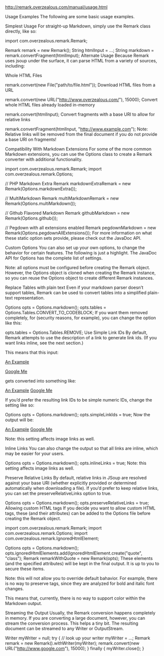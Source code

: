 http://remark.overzealous.com/manual/usage.html

Usage Examples
The following are some basic usage examples.

Simplest Usage
For straight-up Markdown, simply use the Remark class directly, like so:

import com.overzealous.remark.Remark;

Remark remark = new Remark();
String htmlInput = ...;
String markdown = remark.convertFragment(htmlImput);
Alternate Usage
Because Remark uses jsoup under the surface, it can parse HTML from a variety of sources, including:

Whole HTML Files

remark.convert(new File("path/to/file.html"));
Download HTML files from a URL

remark.convert(new URL("http://www.overzealous.com/"), 15000);
Convert whole HTML files already loaded in-memory

remark.convert(htmlInput);
Convert fragments with a base URI to allow for relative links

remark.convertFragment(htmlInput, "http://www.example.com");
Note: Relative links will be removed from the final document if you do not provide a base URI on fragments!

Compatibility With Markdown Extensions
For some of the more common Markdown extensions, you can use the Options class to create a Remark converter with additional functionality.

import com.overzealous.remark.Remark;
import com.overzealous.remark.Options;

// PHP Markdown Extra
Remark markdownExtraRemark = new Remark(Options.markdownExtra());

// MultiMarkdown
Remark multiMarkdownRemark = new Remark(Options.multiMarkdown());

// Github Flavored Markdown
Remark githubMarkdown = new Remark(Options.github());

// Pegdown with all extensions enabled
Remark pegdownMarkdown = new Remark(Options.pegdownAllExtensions());
For more information on what these static option sets provide, please check out the JavaDoc API.

Custom Options
You can also set up your own options, to change the behavior for certain features. The following is just a highlight. The JavaDoc API for Options has the complete list of settings.

Note: all options must be configured before creating the Remark object. However, the Options object is cloned when creating the Remark instance, so you can reuse the Options object to create different Remark instances.

Replace Tables with plain text
Even if your markdown parser doesn’t support tables, Remark can be used to convert tables into a simplified plain-text representation.

Options opts = Options.markdown();
opts.tables = Options.Tables.CONVERT_TO_CODEBLOCK;
If you want them removed completely, for (security reasons, for example), you can change the option like this:

opts.tables = Options.Tables.REMOVE;
Use Simple Link IDs
By default, Remark attempts to use the description of a link to generate link ids. (If you want links inline, see the next section.)

This means that this input:

<p><a href="http://example.com">An Example</a></p>
<p><a href="http://google.com">Google Me</a></p>
gets converted into something like:

[An Example][]
[Google Me][]

[An Example]: http://example.com
[Google Me]: http://google.com
If you’d prefer the resulting link IDs to be simple numeric IDs, change the setting like so:

Options opts = Options.markdown();
opts.simpleLinkIds = true;
Now the output will be:

[An Example][1]
[Google Me][2]

[1]: http://example.com
[2]: http://google.com
Note: this setting affects image links as well.

Inline Links
You can also change the output so that all links are inline, which may be easier for your users.

Options opts = Options.markdown();
opts.inlineLinks = true;
Note: this setting affects image links as well.

Preserve Relative Links
By default, relative links in JSoup are resolved against your base URI (whether explicitly provided or determined automatically when downloading a file). If you’d prefer to keep relative links, you can set the preserveRelativeLinks option to true.

Options opts = Options.markdown();
opts.preserveRelativeLinks = true;
Allowing custom HTML tags
If you decide you want to allow custom HTML tags, these (and their attributes) can be added to the Options file before creating
the Remark object.

import com.overzealous.remark.Remark;
import com.overzealous.remark.Options;
import com.overzealous.remark.IgnoredHtmlElement;

Options opts = Options.markdown();
opts.ignoredHtmlElements.add(IgnoredHtmlElement.create("quote", "class");
Remark remarkWithQuote = new Remark(opts);
These elements (and the specified attributes) will be kept in the final output. It is up to you to secure these items.

Note: this will not allow you to override default bahavior. For example, there is no way to preserve <span> tags, since they are analyzed for bold and italic font changes.

This means that, currently, there is no way to support color within the Markdown output.

Streaming the Output
Usually, the Remark conversion happens completely in memory. If you are converting a large document, however, you can stream the conversion process. This helps a tiny bit. The resulting document can be streamed to any Writer or OutputStream.

Writer myWriter = null;
try {
    // look up your writer
    myWriter = ...;
    Remark remark = new Remark().withWriter(myWriter);
    remark.convert(new URL("http://www.google.com"), 15000);
} finally {
    myWriter.close();
}